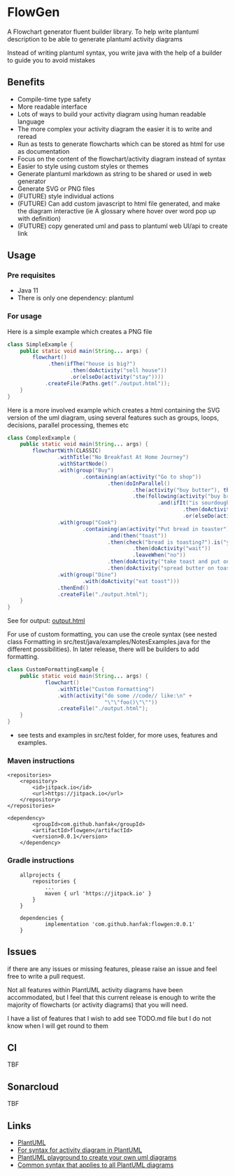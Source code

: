 # FlowGen

A Flowchart generator fluent builder library. To help write plantuml description to be able to generate plantuml activity diagrams

Instead of writing plantuml syntax, you write java with the help of a builder to guide you to avoid mistakes

## Benefits

- Compile-time type safety
- More readable interface
- Lots of ways to build your activity diagram using human readable language
- The more complex your activity diagram the easier it is to write and reread
- Run as tests to generate flowcharts which can be stored as html for use as documentation
- Focus on the content of the flowchart/activity diagram instead of syntax
- Easier to style using custom styles or themes
- Generate plantuml markdown as string to be shared or used in web generator
- Generate SVG or PNG files
- (FUTURE) style individual actions
- (FUTURE) Can add custom javascript to html file generated, and make the diagram interactive (ie A glossary where hover over word pop up with definition)
- (FUTURE) copy generated uml and pass to plantuml web UI/api to create link

## Usage

### Pre requisites

- Java 11
- There is only one dependency: plantuml

### For usage 

Here is a simple example which creates a PNG file

```java 
class SimpleExample {
    public static void main(String... args) {
        flowchart()
             .then(ifThe("house is big?")
                    .then(doActivity("sell house"))
                    .or(elseDo(activity("stay"))))
            .createFile(Paths.get("./output.html"));
    }
}
```

Here is a more involved example which creates a html containing the SVG version of the uml diagram, using several features such as groups, loops, decisions, parallel processing, themes etc

```java
class ComplexExample {
    public static void main(String... args) {
        flowchartWith(CLASSIC)
                .withTitle("No Breakfast At Home Journey")
                .withStartNode()
                .with(group("Buy")
                        .containing(an(activity("Go to shop"))
                                .then(doInParallel()
                                        .the(activity("buy butter"), then("buy jam"))
                                        .the(following(activity("buy bread"))
                                                .and(ifIt("is sourdough bread?")
                                                        .then(doActivity("buy"))
                                                        .or(elseDo(activity("ask staff for bread"))))))))
                .with(group("Cook")
                        .containing(an(activity("Put bread in toaster"))
                                .and(then("toast"))
                                .then(check("bread is toasting?").is("yes")
                                        .then(doActivity("wait"))
                                        .leaveWhen("no"))
                                .then(doActivity("take toast and put on plate"))
                                .then(doActivity("spread butter on toast"))))
                .with(group("Dine")
                        .with(doActivity("eat toast")))
                .thenEnd()
                .createFile("./output.html");
    } 
}
```
See for output: [output.html](src/test/java/examples/output.html)

For use of custom formatting, you can use the creole syntax (see nested class Formatting in src/test/java/examples/NotesExamples.java for the different possibilities). In later release, there will be builders to add formatting.

```java 
class CustomFormattingExample {
    public static void main(String... args) {
            flowchart()
                .withTitle("Custom Formatting")
                .with(activity("do some //code// like:\n" +
                               "\"\"foo()\"\""))
                .createFile("./output.html");
    }
}
```
- see tests and examples in src/test folder, for more uses, features and examples.

### Maven instructions

```
<repositories>
    <repository>
        <id>jitpack.io</id>
        <url>https://jitpack.io</url>
    </repository>
</repositories>

<dependency>
	    <groupId>com.github.hanfak</groupId>
	    <artifactId>flowgen</artifactId>
	    <version>0.0.1</version>
	</dependency>
```

### Gradle instructions

```
	allprojects {
		repositories {
			...
			maven { url 'https://jitpack.io' }
		}
	}
	
	dependencies {
	        implementation 'com.github.hanfak:flowgen:0.0.1'
	}
```

## Issues 

if there are any issues or missing features, please raise an issue and feel free to write a pull request.

Not all features within PlantUML activity diagrams have been accommodated, but I feel that this current release is enough to write the majority of flowcharts (or activity diagrams) that you will need.

I have a list of features that I wish to add see TODO.md file but I do not know when I will get round to them

## CI

TBF

## Sonarcloud

TBF

## Links

- [PlantUML](https://plantuml.com/)
- [For syntax for activity diagram in PlantUML](https://plantuml.com/activity-diagram-beta)
- [PlantUML playground to create your own uml diagrams](http://www.plantuml.com/plantuml/uml)
- [Common syntax that applies to all PlantUML diagrams](https://plantuml.com/commons)